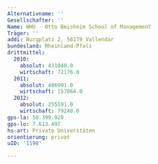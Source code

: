 ```yaml
---
Alternativname: ''
Gesellschafter: ''
Name: WHU - Otto Beisheim School of Management
Träger: ''
addi: Burgplatz 2, 56179 Vallendar
bundesland: Rheinland-Pfalz
drittmittel:
  2010:
    absolut: 431040.0
    wirtschaft: 72176.0
  2011:
    absolut: 406991.0
    wirtschaft: 157864.0
  2012:
    absolut: 255591.0
    wirtschaft: 79240.0
gps-la: 50.399.928
gps-lo: 7.613.497
hs-art: Private Universtäten
orientierung: privat
uID: '1190'

---
```


